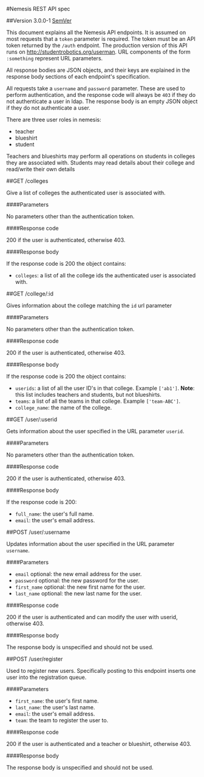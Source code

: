 #Nemesis REST API spec

##Version 3.0.0-1 [SemVer](http://semver.org/)

This document explains all the Nemesis API endpoints. It is assumed on most
requests that a `token` parameter is required. The token must be an API token
returned by the `/auth` endpoint. The production version of this API runs on
http://studentrobotics.org/userman. URL components of the form `:something`
represent URL parameters.

All response bodies are JSON objects, and their keys are explained in the
response body sections of each endpoint's specification.

All requests take a `username` and `password` parameter. These are used to
perform authentication, and the response code will always be `403` if they do
not authenticate a user in ldap. The response body is an empty JSON object if
they do not authenticate a user.

There are three user roles in nemesis:

* teacher
* blueshirt
* student

Teachers and blueshirts may perform all operations on students in colleges they
are associated with. Students may read details about their college and
read/write their own details

##GET /colleges

Give a list of colleges the authenticated user is associated with.

####Parameters

No parameters other than the authentication token.

####Response code

200 if the user is authenticated, otherwise 403.

####Response body

If the response code is 200 the object contains:

* `colleges`: a list of all the college ids the authenticated user is associated
  with.


##GET /college/:id

Gives information about the college matching the `id` url parameter

####Parameters

No parameters other than the authentication token.

####Response code

200 if the user is authenticated, otherwise 403.

####Response body

If the response code is 200 the object contains:

* `userids`: a list of all the user ID's in that college. Example `['ab1']`.
             **Note**: this list includes teachers and students, but not blueshirts.
* `teams`: a list of all the teams in that college. Example `['team-ABC']`.
* `college_name`: the name of the college.

##GET /user/:userid

Gets information about the user specified in the URL parameter `userid`.

####Parameters

No parameters other than the authentication token.

####Response code

200 if the user is authenticated, otherwise 403.

####Response body

If the response code is 200:

* `full_name`: the user's full name.
* `email`: the user's email address.


##POST /user/:username

Updates information about the user specified in the URL parameter `username`.

####Parameters

* `email` optional: the new email address for the user.
* `password` optional: the new password for the user.
* `first_name` optional: the new first name for the user.
* `last_name` optional: the new last name for the user.

####Response code

200 if the user is authenticated and can modify the user with userid, otherwise
403.

####Response body

The response body is unspecified and should not be used.


##POST /user/register

Used to register new users. Specifically posting to this endpoint inserts one
user into the registration queue.

####Parameters

* `first_name`: the user's first name.
* `last_name`: the user's last name.
* `email`: the user's email address.
* `team`: the team to register the user to.

####Response code

200 if the user is authenticated and a teacher or blueshirt, otherwise 403.

####Response body

The response body is unspecified and should not be used.

